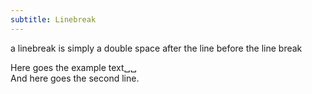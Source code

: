 ```yaml
---
subtitle: Linebreak
---
```


a linebreak is simply a double space after the line before the line break

Here goes the example text␣␣  
And here goes the second line.
